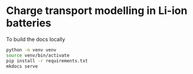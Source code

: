 # Charge transport modelling in Li-ion batteries

To build the docs locally

```bash
python -m venv venv
source venv/bin/activate
pip install -r requirements.txt
mkdocs serve
```
